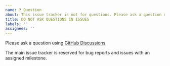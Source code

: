 ```yaml
---
name: ❓ Question
about: This issue tracker is not for questions. Please ask a question using GitHub Discussions https://github.com/scalameta/metals/discussions/new
title: DO NOT ASK QUESTIONS IN ISSUES
labels: ''
assignees: ''
---
```


Please ask a question using [GitHub Discussions](https://github.com/scalameta/metals/discussions/new)

The main issue tracker is reserved for bug reports and issues with an assigned milestone.
